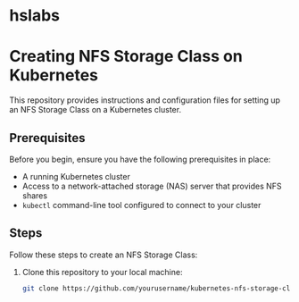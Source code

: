 # hslabs
# Creating NFS Storage Class on Kubernetes

This repository provides instructions and configuration files for setting up an NFS Storage Class on a Kubernetes cluster.

## Prerequisites

Before you begin, ensure you have the following prerequisites in place:

- A running Kubernetes cluster
- Access to a network-attached storage (NAS) server that provides NFS shares
- `kubectl` command-line tool configured to connect to your cluster

## Steps

Follow these steps to create an NFS Storage Class:

1. Clone this repository to your local machine:

   ```bash
   git clone https://github.com/yourusername/kubernetes-nfs-storage-class.git
